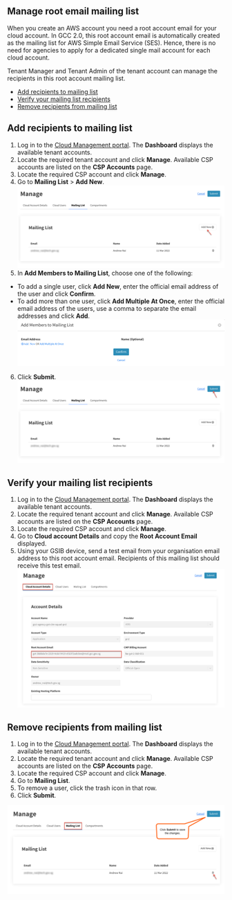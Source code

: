 ## Manage root email mailing list

When you create an AWS account you need a root account email for your cloud account. In GCC 2.0, this root account email is automatically created as the mailing list for AWS Simple Email Service (SES). Hence, there is no need for agencies to apply for a dedicated single mail account for each cloud account.

Tenant Manager and Tenant Admin of the tenant account can manage the recipients in this root account mailing list.

- [Add recipients to mailing list](#add-recipients-to-mailing-list)
- [Verify your mailing list recipients](#verify-your-mailing-list-recipients)
- [Remove recipients from mailing list](#remove-recipients-from-mailing-list)


## Add recipients to mailing list
1. Log in to the [Cloud Management portal](log-in-to-cmp). The **Dashboard** displays the available tenant accounts.
2. Locate the required tenant account and click **Manage**. Available CSP accounts are listed on the **CSP Accounts** page.
3. Locate the required CSP account and click **Manage**.
4. Go to **Mailing List** > **Add New**.
<kbd>![mailing-list-add-new](images/mailing-list-add-new.png)</kbd>
5. In **Add Members to Mailing List**, choose one of the following:
  - To add a single user, click **Add New**, enter the official email address of the user and click **Confirm**.
  - To add more than one user, click **Add Multiple At Once**, enter the official email address of the users, use a comma to separate the email addresses and click **Add**.
<kbd>![add-members-to-mailing-list](images/add-members-to-mailing-list.png)</kbd>  
6. Click **Submit**.
<kbd>![mailing-list-submit](images/mailing-list-submit.png)</kbd>

## Verify your mailing list recipients
1. Log in to the [Cloud Management portal](log-in-to-cmp). The **Dashboard** displays the available tenant accounts.
2. Locate the required tenant account and click **Manage**. Available CSP accounts are listed on the **CSP Accounts** page.
3. Locate the required CSP account and click **Manage**.
4. Go to **Cloud account Details** and copy the **Root Account Email** displayed.
5. Using your GSIB device, send a test email from your organisation email address to this root account email. Recipients of this mailing list should receive this test email.
<kbd>![root-account-verify-mailing-list](images/root-account-verify-mailing-list.png)</kbd>

## Remove recipients from mailing list
1. Log in to the [Cloud Management portal](log-in-to-cmp). The **Dashboard** displays the available tenant accounts.
2. Locate the required tenant account and click **Manage**. Available CSP accounts are listed on the **CSP Accounts** page.
3. Locate the required CSP account and click **Manage**.
4. Go to **Mailing List**.
5. To remove a user, click the trash icon in that row.
6. Click **Submit**.

<kbd>![mailing-list-delete-recipient](images/mailing-list-delete-recipient.png)</kbd>
